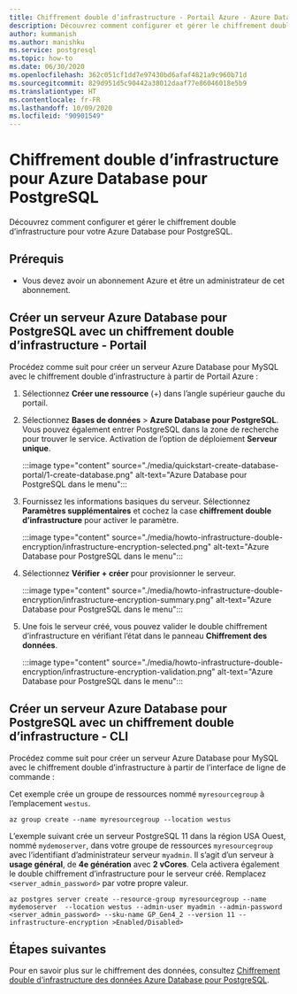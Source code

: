 ```yaml
---
title: Chiffrement double d’infrastructure - Portail Azure - Azure Database pour PostgreSQL
description: Découvrez comment configurer et gérer le chiffrement double d’infrastructure pour votre Azure Database pour PostgreSQL.
author: kummanish
ms.author: manishku
ms.service: postgresql
ms.topic: how-to
ms.date: 06/30/2020
ms.openlocfilehash: 362c051cf1dd7e97430bd6afaf4821a9c960b71d
ms.sourcegitcommit: 829d951d5c90442a38012daaf77e86046018e5b9
ms.translationtype: HT
ms.contentlocale: fr-FR
ms.lasthandoff: 10/09/2020
ms.locfileid: "90901549"
---
```

# <a name="infrastructure-double-encryption-for-azure-database-for-postgresql"></a>Chiffrement double d’infrastructure pour Azure Database pour PostgreSQL

Découvrez comment configurer et gérer le chiffrement double d’infrastructure pour votre Azure Database pour PostgreSQL.

## <a name="prerequisites"></a>Prérequis

* Vous devez avoir un abonnement Azure et être un administrateur de cet abonnement.

## <a name="create-an-azure-database-for-postgresql-server-with-infrastructure-double-encryption---portal"></a>Créer un serveur Azure Database pour PostgreSQL avec un chiffrement double d’infrastructure - Portail

Procédez comme suit pour créer un serveur Azure Database pour MySQL avec le chiffrement double d’infrastructure à partir de Portail Azure :

1. Sélectionnez **Créer une ressource** (+) dans l’angle supérieur gauche du portail.

2. Sélectionnez **Bases de données** > **Azure Database pour PostgreSQL**. Vous pouvez également entrer PostgreSQL dans la zone de recherche pour trouver le service. Activation de l’option de déploiement **Serveur unique**.

   :::image type="content" source="./media/quickstart-create-database-portal/1-create-database.png" alt-text="Azure Database pour PostgreSQL dans le menu":::

3. Fournissez les informations basiques du serveur. Sélectionnez **Paramètres supplémentaires** et cochez la case **chiffrement double d’infrastructure** pour activer le paramètre.

    :::image type="content" source="./media/howto-infrastructure-double-encryption/infrastructure-encryption-selected.png" alt-text="Azure Database pour PostgreSQL dans le menu":::

4. Sélectionnez **Vérifier + créer** pour provisionner le serveur.

    :::image type="content" source="./media/howto-infrastructure-double-encryption/infrastructure-encryption-summary.png" alt-text="Azure Database pour PostgreSQL dans le menu":::

5. Une fois le serveur créé, vous pouvez valider le double chiffrement d’infrastructure en vérifiant l’état dans le panneau **Chiffrement des données**.

    :::image type="content" source="./media/howto-infrastructure-double-encryption/infrastructure-encryption-validation.png" alt-text="Azure Database pour PostgreSQL dans le menu":::

## <a name="create-an-azure-database-for-postgresql-server-with-infrastructure-double-encryption---cli"></a>Créer un serveur Azure Database pour PostgreSQL avec un chiffrement double d’infrastructure - CLI

Procédez comme suit pour créer un serveur Azure Database pour MySQL avec le chiffrement double d’infrastructure à partir de l’interface de ligne de commande :

Cet exemple crée un groupe de ressources nommé `myresourcegroup` à l’emplacement `westus`.

```azurecli-interactive
az group create --name myresourcegroup --location westus
```
L’exemple suivant crée un serveur PostgreSQL 11 dans la région USA Ouest, nommé `mydemoserver`, dans votre groupe de ressources `myresourcegroup` avec l’identifiant d’administrateur serveur `myadmin`. Il s’agit d’un serveur à **usage général**, de **4e génération** avec **2 vCores**. Cela activera également le double chiffrement d’infrastructure pour le serveur créé. Remplacez `<server_admin_password>` par votre propre valeur.

```azurecli-interactive
az postgres server create --resource-group myresourcegroup --name mydemoserver  --location westus --admin-user myadmin --admin-password <server_admin_password> --sku-name GP_Gen4_2 --version 11 --infrastructure-encryption >Enabled/Disabled>
```

## <a name="next-steps"></a>Étapes suivantes

Pour en savoir plus sur le chiffrement des données, consultez [Chiffrement double d’infrastructure des données Azure Database pour PostgreSQL](concepts-Infrastructure-double-encryption.md).

